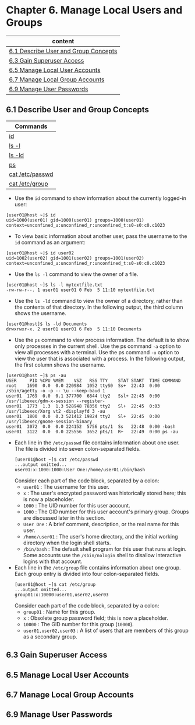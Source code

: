 # Chapter 6. Manage Local Users and Groups

| content |
| --- |
| [6.1 Describe User and Group Concepts](#6.1) |
| [6.3 Gain Superuser Access](#6.3) |
| [6.5 Manage Local User Accounts](#6.5) |
| [6.7 Manage Local Group Accounts](#6.7) |
| [6.9 Manage User Passwords](#6.9) |


<a name="6.1"></a>
## 6.1 Describe User and Group Concepts

| Commands |
| --- |
| [id](#id) |
| [ls -l](#-l) |
| [ls -ld](#-ld) |
| [ps](#ps) |
| [cat /etc/passwd](#/etc/passwd) |
| [cat /etc/group](#/etc/group) |

<a name="id"></a>
* Use the ```id``` command to show information about the currently logged-in user:
```console
[user01@host ~]$ id
uid=1000(user01) gid=1000(user01) groups=1000(user01) context=unconfined_u:unconfined_r:unconfined_t:s0-s0:c0.c1023
```
* To view basic information about another user, pass the username to the ```id``` command as an argument:
```console
[user01@host ~]$ id user02
uid=1002(user02) gid=1001(user02) groups=1001(user02) context=unconfined_u:unconfined_r:unconfined_t:s0-s0:c0.c1023
```
<a name="-l"></a>
* Use the ```ls -l``` command to view the owner of a file. 
```console
[user01@host ~]$ ls -l mytextfile.txt
-rw-rw-r--. 1 user01 user01 0 Feb  5 11:10 mytextfile.txt
```
<a name="-ld"></a>
* Use the ```ls -ld``` command to view the owner of a directory, rather than the contents of that directory. In the following output, the third column shows the username.
```console
[user01@host]$ ls -ld Documents
drwxrwxr-x. 2 user01 user01 6 Feb  5 11:10 Documents
```
<a name="ps"></a>
* Use the ```ps``` command to view process information. The default is to show only processes in the current shell. Use the ps command ```-a``` option to view all processes with a terminal. Use the ps command ```-u``` option to view the user that is associated with a process. In the following output, the first column shows the username.
```console
[user01@host ~]$ ps -au
USER     PID %CPU %MEM    VSZ   RSS TTY    STAT START  TIME COMMAND
root    1690  0.0  0.0 220984  1052 ttyS0  Ss+  22:43  0:00 /sbin/agetty -o -p -- \u --keep-baud 1
user01  1769  0.0  0.1 377700  6844 tty2   Ssl+ 22:45  0:00 /usr/libexec/gdm-x-session --register-
user01  1773  1.3  1.3 528948 78356 tty2   Sl+  22:45  0:03 /usr/libexec/Xorg vt2 -displayfd 3 -au
user01  1800  0.0  0.3 521412 19824 tty2   Sl+  22:45  0:00 /usr/libexec/gnome-session-binary
user01  3072  0.0  0.0 224152  5756 pts/1  Ss   22:48  0:00 -bash
user01  3122  0.0  0.0 225556  3652 pts/1  R+   22:49  0:00 ps -au
```
<a name="/etc/passwd"></a>
* Each line in the ```/etc/passwd``` file contains information about one user. The file is divided into seven colon-separated fields.
  ```console
  [user01@host ~]$ cat /etc/passwd
  ...output omitted...
  user01:x:1000:1000:User One:/home/user01:/bin/bash
  ```
  Consider each part of the code block, separated by a colon:
  * ```user01``` : The username for this user.
  * ```x``` : The user's encrypted password was historically stored here; this is now a placeholder.
  * ```1000``` : The UID number for this user account.
  * ```1000``` : The GID number for this user account's primary group. Groups are discussed later in this section.
  * ```User One``` : A brief comment, description, or the real name for this user.
  * ```/home/user01``` : The user's home directory, and the initial working directory when the login shell starts.
  * ```/bin/bash``` : The default shell program for this user that runs at login. Some accounts use the ```/sbin/nologin``` shell to disallow interactive logins with that account.
<a name="/etc/group"></a>
* Each line in the ```/etc/group``` file contains information about one group. Each group entry is divided into four colon-separated fields.
  ```console
  [user01@host ~]$ cat /etc/group
  ...output omitted...
  group01:x:10000:user01,user02,user03
  ```
  Consider each part of the code block, separated by a colon:
  * ```group01``` : Name for this group.
  * ```x``` : Obsolete group password field; this is now a placeholder.
  * ```10000``` : The GID number for this group (```10000```).
  * ```user01,user02,user03``` : A list of users that are members of this group as a secondary group.


<a name="6.3"></a>
## 6.3 Gain Superuser Access



<a name="6.5"></a>
## 6.5 Manage Local User Accounts



<a name="6.7"></a>
## 6.7 Manage Local Group Accounts



<a name="6.9"></a>
## 6.9 Manage User Passwords


